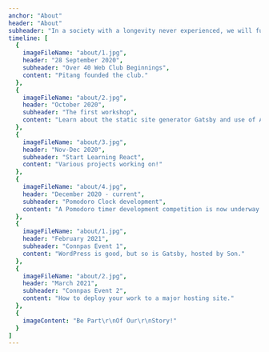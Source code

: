 ```yaml
---
anchor: "About"
header: "About"
subheader: "In a society with a longevity never experienced, we will fulfill our dream  and prosper by learning further. How about to strive together?"
timeline: [
  {
    imageFileName: "about/1.jpg",
    header: "28 September 2020",
    subheader: "Over 40 Web Club Beginnings",
    content: "Pitang founded the club."
  },
  {
    imageFileName: "about/2.jpg",
    header: "October 2020",
    subheader: "The first workshop",
    content: "Learn about the static site generator Gatsby and use of AirTable."
  },
  {
    imageFileName: "about/3.jpg",
    header: "Nov-Dec 2020",
    subheader: "Start Learning React",
    content: "Various projects working on!"
  },
  {
    imageFileName: "about/4.jpg",
    header: "December 2020 - current",
    subheader: "Pomodoro Clock development",
    content: "A Pomodoro timer development competition is now underway."
  },
  {
    imageFileName: "about/1.jpg",
    header: "February 2021",
    subheader: "Connpas Event 1",
    content: "WordPress is good, but so is Gatsby, hosted by Son."
  },
  {
    imageFileName: "about/2.jpg",
    header: "March 2021",
    subheader: "Connpas Event 2",
    content: "How to deploy your work to a major hosting site."
  },
  {
    imageContent: "Be Part\r\nOf Our\r\nStory!"
  }
]
---
```

